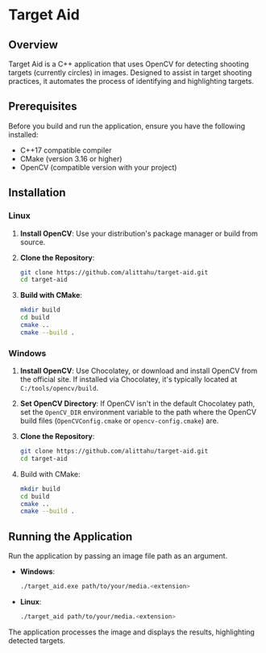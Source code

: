# Target Aid

## Overview
Target Aid is a C++ application that uses OpenCV for detecting shooting targets (currently circles) in images. Designed to assist in target shooting practices, it automates the process of identifying and highlighting targets.

## Prerequisites
Before you build and run the application, ensure you have the following installed:
- C++17 compatible compiler
- CMake (version 3.16 or higher)
- OpenCV (compatible version with your project)

## Installation

### Linux
1. **Install OpenCV**: Use your distribution's package manager or build from source.

2. **Clone the Repository**:
    ```bash
    git clone https://github.com/alittahu/target-aid.git
    cd target-aid
3. **Build with CMake**:
    ```bash
    mkdir build
    cd build
    cmake ..
    cmake --build .

### Windows
1. **Install OpenCV**: Use Chocolatey, or download and install OpenCV from the official site. If installed via Chocolatey, it's typically located at `C:/tools/opencv/build`.

2. **Set OpenCV Directory**: If OpenCV isn't in the default Chocolatey path, set the `OpenCV_DIR` environment variable to the path where the OpenCV build files (`OpenCVConfig.cmake` or `opencv-config.cmake`) are.

3. **Clone the Repository**:
   ```bash
   git clone https://github.com/alittahu/target-aid.git
   cd target-aid
4. Build with CMake:
    ```bash
    mkdir build
    cd build
    cmake ..
    cmake --build .
   
## Running the Application

Run the application by passing an image file path as an argument.

- **Windows**:
    ```bash
    ./target_aid.exe path/to/your/media.<extension>

- **Linux**:
    ```bash
    ./target_aid path/to/your/media.<extension>

The application processes the image and displays the results, highlighting detected targets.
